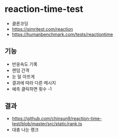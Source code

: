 # reaction-time-test

- 클론코딩
- https://simritest.com/reaction
- https://humanbenchmark.com/tests/reactiontime

## 기능

- 반응속도 기록
- 랜덤 간격
- 눈 덜 아프게
- 결과에 따라 다른 메시지
- 예측 클릭하면 횟수 -1

## 결과

- https://github.com/chinsun9/reaction-time-test/blob/master/src/static/rank.ts
- 대충 나눈 랭크
